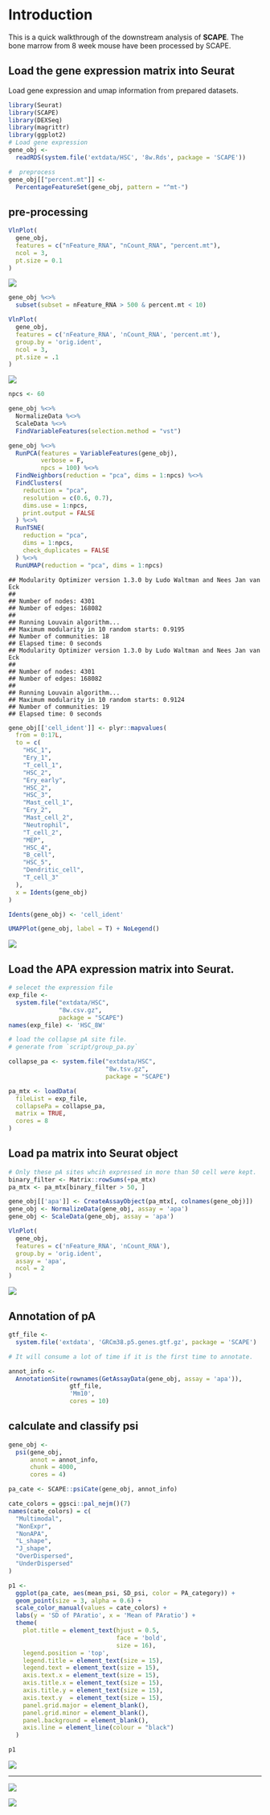 Introduction
============

This is a quick walkthrough of the downstream analysis of **SCAPE**.
The bone marrow from 8 week mouse have been processed by SCAPE.

Load the gene expression matrix into Seurat
-------------------------------------------

Load gene expression and umap information from prepared datasets.

``` r
library(Seurat)
library(SCAPE)
library(DEXSeq)
library(magrittr)
library(ggplot2)
# Load gene expression
gene_obj <-
  readRDS(system.file('extdata/HSC', '8w.Rds', package = 'SCAPE'))

#  preprocess
gene_obj[["percent.mt"]] <-
  PercentageFeatureSet(gene_obj, pattern = "^mt-")
```

pre-processing
--------------

``` r
VlnPlot(
  gene_obj,
  features = c("nFeature_RNA", "nCount_RNA", "percent.mt"),
  ncol = 3,
  pt.size = 0.1
)
```

![](https://github.com/zhou-ran/SCAPE/blob/main/tutorial/HSC_tutorial_files/figure-markdown_github/unnamed-chunk-2-1.png)

``` r
gene_obj %<>% 
  subset(subset = nFeature_RNA > 500 & percent.mt < 10)

VlnPlot(
  gene_obj,
  features = c('nFeature_RNA', 'nCount_RNA', 'percent.mt'),
  group.by = 'orig.ident',
  ncol = 3,
  pt.size = .1
)
```

![](https://github.com/zhou-ran/SCAPE/blob/main/tutorial/HSC_tutorial_files/figure-markdown_github/unnamed-chunk-3-1.png)

``` r
npcs <- 60

gene_obj %<>%
  NormalizeData %<>%
  ScaleData %<>%
  FindVariableFeatures(selection.method = "vst")

gene_obj %<>%
  RunPCA(features = VariableFeatures(gene_obj),
         verbose = F,
         npcs = 100) %<>%
  FindNeighbors(reduction = "pca", dims = 1:npcs) %<>%
  FindClusters(
    reduction = "pca",
    resolution = c(0.6, 0.7),
    dims.use = 1:npcs,
    print.output = FALSE
  ) %<>%
  RunTSNE(
    reduction = "pca",
    dims = 1:npcs,
    check_duplicates = FALSE
  ) %<>%
  RunUMAP(reduction = "pca", dims = 1:npcs)
```

    ## Modularity Optimizer version 1.3.0 by Ludo Waltman and Nees Jan van Eck
    ## 
    ## Number of nodes: 4301
    ## Number of edges: 168082
    ## 
    ## Running Louvain algorithm...
    ## Maximum modularity in 10 random starts: 0.9195
    ## Number of communities: 18
    ## Elapsed time: 0 seconds
    ## Modularity Optimizer version 1.3.0 by Ludo Waltman and Nees Jan van Eck
    ## 
    ## Number of nodes: 4301
    ## Number of edges: 168082
    ## 
    ## Running Louvain algorithm...
    ## Maximum modularity in 10 random starts: 0.9124
    ## Number of communities: 19
    ## Elapsed time: 0 seconds

``` r
gene_obj[['cell_ident']] <- plyr::mapvalues(
  from = 0:17L,
  to = c(
    "HSC_1",
    "Ery_1",
    "T_cell_1",
    "HSC_2",
    "Ery_early",
    "HSC_2",
    "HSC_3",
    "Mast_cell_1",
    "Ery_2",
    "Mast_cell_2",
    "Neutrophil",
    "T_cell_2",
    "MEP",
    "HSC_4",
    "B_cell",
    "HSC_5",
    "Dendritic_cell",
    "T_cell_3"
  ),
  x = Idents(gene_obj)
)

Idents(gene_obj) <- 'cell_ident'
```

``` r
UMAPPlot(gene_obj, label = T) + NoLegend()
```

![](https://github.com/zhou-ran/SCAPE/blob/main/tutorial/HSC_tutorial_files/figure-markdown_github/unnamed-chunk-5-1.png)

Load the APA expression matrix into Seurat.
-------------------------------------------

``` r
# selecet the expression file
exp_file <-
  system.file("extdata/HSC",
              "8w.csv.gz",
              package = "SCAPE")
names(exp_file) <- 'HSC_8W'

# load the collapse pA site file.
# generate from `script/group_pa.py`

collapse_pa <- system.file("extdata/HSC",
                           "8w.tsv.gz",
                           package = "SCAPE")

pa_mtx <- loadData(
  fileList = exp_file,
  collapsePa = collapse_pa,
  matrix = TRUE,
  cores = 8
)
```

Load pa matrix into Seurat object
---------------------------------

``` r
# Only these pA sites whcih expressed in more than 50 cell were kept.
binary_filter <- Matrix::rowSums(+pa_mtx)
pa_mtx <- pa_mtx[binary_filter > 50, ]

gene_obj[['apa']] <- CreateAssayObject(pa_mtx[, colnames(gene_obj)])
gene_obj <- NormalizeData(gene_obj, assay = 'apa')
gene_obj <- ScaleData(gene_obj, assay = 'apa')
```

``` r
VlnPlot(
  gene_obj,
  features = c('nFeature_RNA', 'nCount_RNA'),
  group.by = 'orig.ident',
  assay = 'apa',
  ncol = 2
)
```

![](https://github.com/zhou-ran/SCAPE/blob/main/tutorial/HSC_tutorial_files/figure-markdown_github/unnamed-chunk-8-1.png)

Annotation of pA
----------------

``` r
gtf_file <-
  system.file('extdata', 'GRCm38.p5.genes.gtf.gz', package = 'SCAPE')

# It will consume a lot of time if it is the first time to annotate.

annot_info <-
  AnnotationSite(rownames(GetAssayData(gene_obj, assay = 'apa')),
                 gtf_file,
                 'Mm10',
                 cores = 10)
```

calculate and classify psi
--------------------------

``` r
gene_obj <-
  psi(gene_obj,
      annot = annot_info,
      chunk = 4000,
      cores = 4)

pa_cate <- SCAPE::psiCate(gene_obj, annot_info)
```

``` r
cate_colors = ggsci::pal_nejm()(7)
names(cate_colors) = c(
  "Multimodal",
  "NonExpr",
  "NonAPA",
  "L_shape",
  "J_shape",
  "OverDispersed",
  "UnderDispersed"
)

p1 <-
  ggplot(pa_cate, aes(mean_psi, SD_psi, color = PA_category)) +
  geom_point(size = 3, alpha = 0.6) +
  scale_color_manual(values = cate_colors) +
  labs(y = 'SD of PAratio', x = 'Mean of PAratio') +
  theme(
    plot.title = element_text(hjust = 0.5,
                              face = 'bold',
                              size = 16),
    legend.position = 'top',
    legend.title = element_text(size = 15),
    legend.text = element_text(size = 15),
    axis.text.x = element_text(size = 15),
    axis.title.x = element_text(size = 15),
    axis.title.y = element_text(size = 15),
    axis.text.y  = element_text(size = 15),
    panel.grid.major = element_blank(),
    panel.grid.minor = element_blank(),
    panel.background = element_blank(),
    axis.line = element_line(colour = "black")
  )

p1
```

![](https://github.com/zhou-ran/SCAPE/blob/main/tutorial/HSC_tutorial_files/figure-markdown_github/unnamed-chunk-11-1.png)

--------------------------

![](https://github.com/zhou-ran/SCAPE/blob/main/tutorial/HSC_tutorial_files/figure-markdown_github/psi.png)

![](https://github.com/zhou-ran/SCAPE/blob/main/tutorial/HSC_tutorial_files/figure-markdown_github/sashimi.png)

